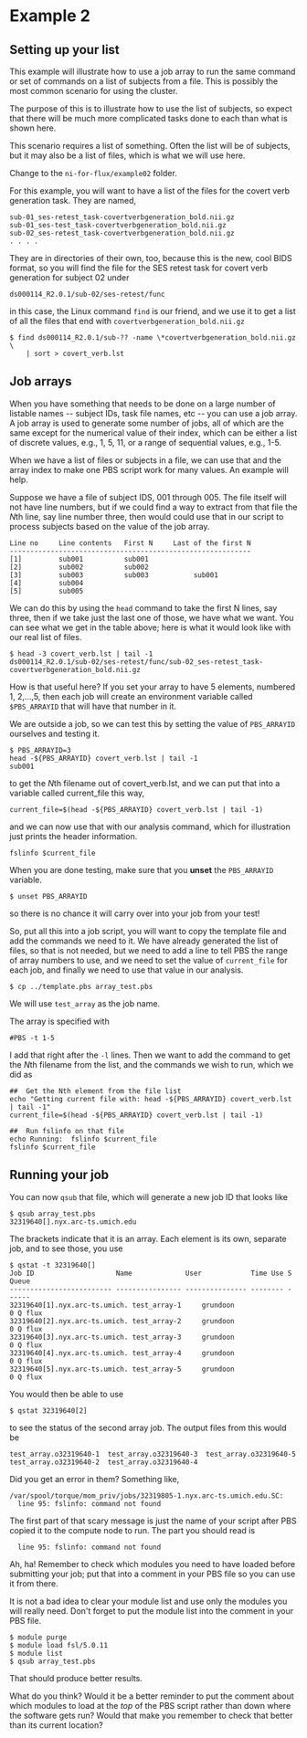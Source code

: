 # Example 2

## Setting up your list

This example will illustrate how to use a job array to run the same
command or set of commands on a list of subjects from a file. This
is possibly the most common scenario for using the cluster.

The purpose of this is to illustrate how to use the list of subjects,
so expect that there will be much more complicated tasks done to
each than what is shown here.

This scenario requires a list of something. Often the list will be
of subjects, but it may also be a list of files, which is what we
will use here.

Change to the `ni-for-flux/example02` folder.

For this example, you will want to have a list of the files for the
covert verb generation task.  They are named,

```
sub-01_ses-retest_task-covertverbgeneration_bold.nii.gz
sub-01_ses-test_task-covertverbgeneration_bold.nii.gz
sub-02_ses-retest_task-covertverbgeneration_bold.nii.gz
. . . .
```

They are in directories of their own, too, because this is the new, cool
BIDS format, so you will find the file for the SES retest task for
covert verb generation for subject 02 under

```
ds000114_R2.0.1/sub-02/ses-retest/func
```

in this case, the Linux command `find` is our friend, and we use it to
get a list of all the files that end with `covertverbgeneration_bold.nii.gz`

```
$ find ds000114_R2.0.1/sub-?? -name \*covertverbgeneration_bold.nii.gz \
    | sort > covert_verb.lst
```

## Job arrays

When you have something that needs to be done on a large number of listable
names -- subject IDs, task file names, etc -- you can use a job array.  A
job array is used to generate some number of jobs, all of which are the same
except for the numerical value of their index, which can be either a list of
discrete values, e.g., 1, 5, 11, or a range of sequential values, e.g., 1-5.

When we have a list of files or subjects in a file, we can use that and the
array index to make one PBS script work for many values.  An example will help.

Suppose we have a file of subject IDS, 001 through 005. The file itself will
not have line numbers, but if we could find a way to extract from that file
the <em>N</em>th line, say line number three, then would could use that in
our script to process subjects based on the value of the job array.

```
Line no     Line contents   First N     Last of the first N
-----------------------------------------------------------
[1]         sub001          sub001
[2]         sub002          sub002 
[3]         sub003          sub003           sub001
[4]         sub004
[5]         sub005
```

We can do this by using the `head` command to take the first N lines, say
three, then if we take just the last one of those, we have what we want.
You can see what we get in the table above; here is what it would look
like with our real list of files.

```
$ head -3 covert_verb.lst | tail -1
ds000114_R2.0.1/sub-02/ses-retest/func/sub-02_ses-retest_task-covertverbgeneration_bold.nii.gz
```

How is that useful here? If you set your array to have 5 elements, numbered
1, 2,...,5, then each job will create an environment variable called
`$PBS_ARRAYID` that will have that number in it.

We are outside a job, so we can test this by setting the value of
`PBS_ARRAYID` ourselves and testing it.

```
$ PBS_ARRAYID=3
head -${PBS_ARRAYID} covert_verb.lst | tail -1
sub001
```

to get the <em>N</em>th filename out of covert_verb.lst, and we can put that into a
variable called current_file this way,

```
current_file=$(head -${PBS_ARRAYID} covert_verb.lst | tail -1)
```

and we can now use that with our analysis command, which for illustration
just prints the header information.

```
fslinfo $current_file
```

When you are done testing, make sure that you **unset** the `PBS_ARRAYID`
variable.

```
$ unset PBS_ARRAYID
```

so there is no chance it will carry over into your job from your test!

So, put all this into a job script, you will want to copy the template
file and add the commands we need to it.  We have already generated the
list of files, so that is not needed, but we need to add a line to tell
PBS the range of array numbers to use, and we need to set the value of
`current_file` for each job, and finally we need to use that value in
our analysis.

```
$ cp ../template.pbs array_test.pbs
```

We will use `test_array` as the job name.

The array is specified with

```
#PBS -t 1-5
```

I add that right after the `-l` lines.  Then we want to add the
command to get the <em>N</em>th filename from the list, and the
commands we wish to run, which we did as

```
##  Get the Nth element from the file list
echo "Getting current file with: head -${PBS_ARRAYID} covert_verb.lst | tail -1"
current_file=$(head -${PBS_ARRAYID} covert_verb.lst | tail -1)

##  Run fslinfo on that file
echo Running:  fslinfo $current_file
fslinfo $current_file
```

## Running your job

You can now `qsub` that file, which will generate a new job ID that looks like
```
$ qsub array_test.pbs 
32319640[].nyx.arc-ts.umich.edu
```

The brackets indicate that it is an array.  Each element is its own, separate
job, and to see those, you use

```
$ qstat -t 32319640[]
Job ID                    Name             User            Time Use S Queue
------------------------- ---------------- --------------- -------- - -----
32319640[1].nyx.arc-ts.umich. test_array-1     grundoon               0 Q flux           
32319640[2].nyx.arc-ts.umich. test_array-2     grundoon               0 Q flux           
32319640[3].nyx.arc-ts.umich. test_array-3     grundoon               0 Q flux           
32319640[4].nyx.arc-ts.umich. test_array-4     grundoon               0 Q flux           
32319640[5].nyx.arc-ts.umich. test_array-5     grundoon               0 Q flux           
```

You would then be able to use

```
$ qstat 32319640[2]
```

to see the status of the second array job.  The output files from this would
be

```
test_array.o32319640-1  test_array.o32319640-3  test_array.o32319640-5
test_array.o32319640-2  test_array.o32319640-4
```

Did you get an error in them? Something like,

```
/var/spool/torque/mom_priv/jobs/32319805-1.nyx.arc-ts.umich.edu.SC:
  line 95: fslinfo: command not found
```

The first part of that scary message is just the name of your
script after PBS copied it to the compute node to run.  The part you
should read is

```
  line 95: fslinfo: command not found
```

Ah, ha!  Remember to check which modules you need to have loaded before
submitting your job; put that into a comment in your PBS file so you
can use it from there.

It is not a bad idea to clear your module list and use only the modules
you will really need.  Don't forget to put the module list into the comment
in your PBS file.

```
$ module purge
$ module load fsl/5.0.11
$ module list
$ qsub array_test.pbs
```

That should produce better results.

What do you think?  Would it be a better reminder to put the comment
about which modules to load at the _top_ of the PBS script rather than
down where the software gets run?  Would that make you remember to
check that better than its current location?
